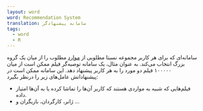 ```yaml
---
layout: word
word: Recommendation System
translation: سامانه پیشنهادگر
tags:
  - word
  - R
---
```

سامانه‌ای که برای هر کاربر مجموعه نسبتا مطلوبی از [موارد](/I/items) مطلوب را از میان یک گروه بزرگ انتخاب می‌کند. به عنوان مثال، یک سامانه توصیه‌گر فیلم ممکن است از میان ۱۰۰۰۰۰ فیلم دو مورد را به هر کاربر پیشنهاد دهد. این سامانه ممکن است در پیشنهاداتش عامل‌های زیر را درنظر بگیرد:

* فیلم‌هایی که شبیه به مواردی هستند که کاربر آن‌ها را تماشا کرده یا به آن‌ها امتیاز داده.
* ژانر، کارگردان، بازیگران و ...